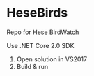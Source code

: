 # HeseBirds
Repo for Hese BirdWatch

Use .NET Core 2.0 SDK
1) Open solution in VS2017
2) Build & run
